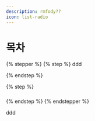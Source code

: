 ```yaml
---
description: rmfody??
icon: list-radio
---
```


# 목차

{% stepper %}
{% step %}
ddd


{% endstep %}

{% step %}
###


{% endstep %}
{% endstepper %}

ddd
